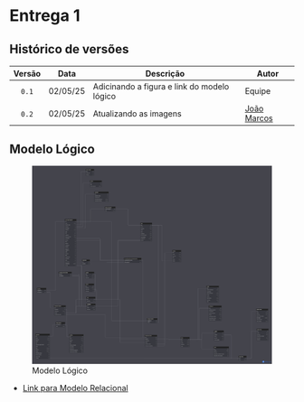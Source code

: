 # Entrega 1

## Histórico de versões

| Versão |    Data    | Descrição               | Autor                                                                                                                 |
| :----: | :--------: | ----------------------- | --------------------------------------------------------------------------------------------------------------------- |
| `0.1`  | 02/05/25 |  Adicinando a figura e link do modelo lógico  |        Equipe                |
| `0.2`  | 02/05/25 | Atualizando as imagens | [João Marcos](https://github.com/JJOAOMARCOS) |

## Modelo Lógico

<figure markdown="span">
<img src="https://github.com/SBD1/2025.1-CallOfCthulhu/blob/be9f41704cd1620aa79b8a48786f9ec49bf6923c/docs/assets/ML.png">
  <figcaption>Modelo Lógico</figcaption>
</figure>

- [Link para Modelo Relacional](https://dbdiagram.io/d/Copy-of-Untitled-Diagram-68142d861ca52373f527d52f)
